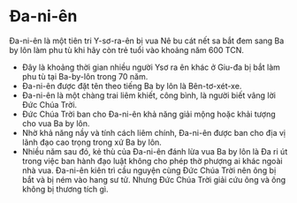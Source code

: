 # Đa-ni-ên

Đa-ni-ên là một tiên tri Y-sơ-ra-ên bị vua Nê bu cát nết sa  bắt đem sang Ba by lôn làm phu tù khi hãy còn trẻ tuổi vào khoảng năm 600 TCN.
- Đây là khoảng thời gian nhiều người Ysơ ra ên khác ở Giu-đa bị bắt làm phu tù tại Ba-by-lôn trong 70 năm.
- Đa-ni-ên được đặt tên theo tiếng Ba by lôn là Bên-tơ-xét-xe.
- Đa-ni-ên là một chàng trai liêm khiết, công bình, là người biết vâng lời Đức Chúa Trời.
- Đức Chúa Trời ban cho Đa-ni-ên khả năng giải mộng hoặc khải tượng cho vua Ba by lôn.
- Nhờ khả năng nầy và tính cách liêm chính, Đa-ni-ên được ban cho địa vị lãnh đạo cao trọng trong xứ Ba by lôn.
- Nhiều năm sau đó, kẻ thù của Đa-ni-ên đánh lừa vua Ba by lôn là Đa ri út trong việc ban hành đạo luật không cho phép thờ phượng ai khác ngoài nhà vua.  Đa-ni-ên kiên trì cầu nguyện cùng Đức Chúa Trời nên ông bị bắt và bị ném vào hang sư tử.  Nhưng Đức Chúa Trời giải cứu ông và ông không bị thương tích gì.

